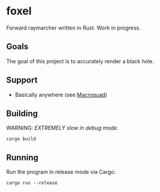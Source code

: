 # foxel
Forward raymarcher written in Rust. Work in progress.


## Goals

The goal of this project is to accurately render a black hole.

## Support

* Basically anywhere (see [Macroquad](https://github.com/not-fl3/macroquad))

## Building

WARNING: *EXTREMELY slow in debug mode.*

```shell
cargo build
```

## Running

Run the program in release mode via Cargo:

```shell
cargo run --release
```
